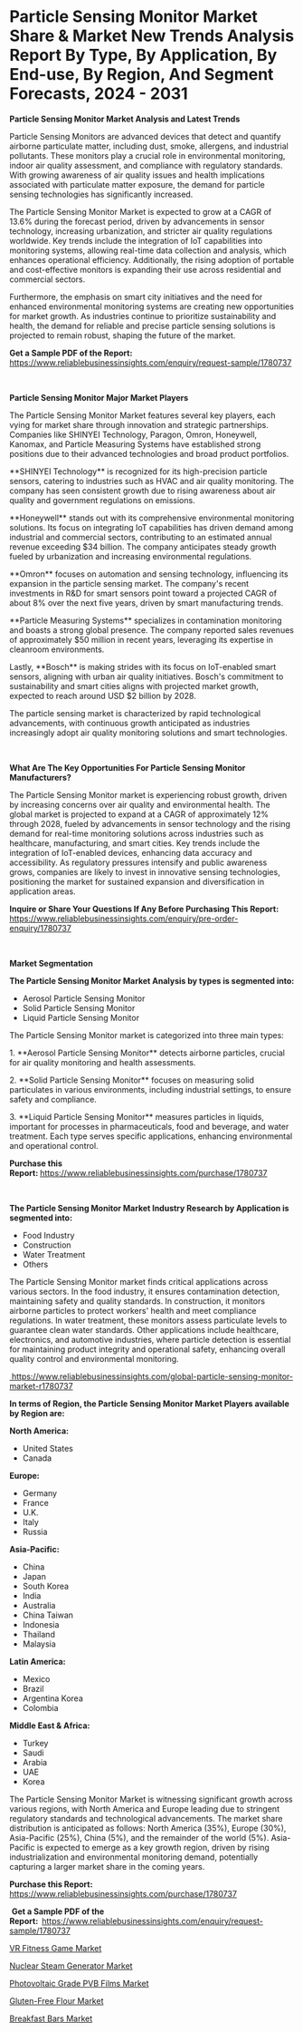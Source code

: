 <p><h1>Particle Sensing Monitor Market Share & Market New Trends Analysis Report By Type, By Application, By End-use, By Region, And Segment Forecasts, 2024 - 2031</h1></p><p><strong>Particle Sensing Monitor Market Analysis and Latest Trends</strong></p>
<p><p>Particle Sensing Monitors are advanced devices that detect and quantify airborne particulate matter, including dust, smoke, allergens, and industrial pollutants. These monitors play a crucial role in environmental monitoring, indoor air quality assessment, and compliance with regulatory standards. With growing awareness of air quality issues and health implications associated with particulate matter exposure, the demand for particle sensing technologies has significantly increased.</p><p>The Particle Sensing Monitor Market is expected to grow at a CAGR of 13.6% during the forecast period, driven by advancements in sensor technology, increasing urbanization, and stricter air quality regulations worldwide. Key trends include the integration of IoT capabilities into monitoring systems, allowing real-time data collection and analysis, which enhances operational efficiency. Additionally, the rising adoption of portable and cost-effective monitors is expanding their use across residential and commercial sectors.</p><p>Furthermore, the emphasis on smart city initiatives and the need for enhanced environmental monitoring systems are creating new opportunities for market growth. As industries continue to prioritize sustainability and health, the demand for reliable and precise particle sensing solutions is projected to remain robust, shaping the future of the market.</p></p>
<p><strong>Get a Sample PDF of the Report:&nbsp;</strong> <a href="https://www.reliablebusinessinsights.com/enquiry/request-sample/1780737?utm_campaign=63&utm_medium=2&utm_source=Github&utm_content=ia&utm_term=09102024&utm_id=particle-sensing-monitor">https://www.reliablebusinessinsights.com/enquiry/request-sample/1780737</a></p>
<p>&nbsp;</p>
<p><strong>Particle Sensing Monitor Major Market Players</strong></p>
<p><p>The Particle Sensing Monitor Market features several key players, each vying for market share through innovation and strategic partnerships. Companies like SHINYEI Technology, Paragon, Omron, Honeywell, Kanomax, and Particle Measuring Systems have established strong positions due to their advanced technologies and broad product portfolios.</p><p>**SHINYEI Technology** is recognized for its high-precision particle sensors, catering to industries such as HVAC and air quality monitoring. The company has seen consistent growth due to rising awareness about air quality and government regulations on emissions.</p><p>**Honeywell** stands out with its comprehensive environmental monitoring solutions. Its focus on integrating IoT capabilities has driven demand among industrial and commercial sectors, contributing to an estimated annual revenue exceeding $34 billion. The company anticipates steady growth fueled by urbanization and increasing environmental regulations.</p><p>**Omron** focuses on automation and sensing technology, influencing its expansion in the particle sensing market. The company's recent investments in R&D for smart sensors point toward a projected CAGR of about 8% over the next five years, driven by smart manufacturing trends.</p><p>**Particle Measuring Systems** specializes in contamination monitoring and boasts a strong global presence. The company reported sales revenues of approximately $50 million in recent years, leveraging its expertise in cleanroom environments.</p><p>Lastly, **Bosch** is making strides with its focus on IoT-enabled smart sensors, aligning with urban air quality initiatives. Bosch's commitment to sustainability and smart cities aligns with projected market growth, expected to reach around USD $2 billion by 2028.</p><p>The particle sensing market is characterized by rapid technological advancements, with continuous growth anticipated as industries increasingly adopt air quality monitoring solutions and smart technologies.</p></p>
<p>&nbsp;</p>
<p><strong>What Are The Key Opportunities For Particle Sensing Monitor Manufacturers?</strong></p>
<p><p>The Particle Sensing Monitor market is experiencing robust growth, driven by increasing concerns over air quality and environmental health. The global market is projected to expand at a CAGR of approximately 12% through 2028, fueled by advancements in sensor technology and the rising demand for real-time monitoring solutions across industries such as healthcare, manufacturing, and smart cities. Key trends include the integration of IoT-enabled devices, enhancing data accuracy and accessibility. As regulatory pressures intensify and public awareness grows, companies are likely to invest in innovative sensing technologies, positioning the market for sustained expansion and diversification in application areas.</p></p>
<p><strong>Inquire or Share Your Questions If Any Before Purchasing This Report:</strong> <a href="https://www.reliablebusinessinsights.com/enquiry/pre-order-enquiry/1780737?utm_campaign=63&utm_medium=2&utm_source=Github&utm_content=ia&utm_term=09102024&utm_id=particle-sensing-monitor">https://www.reliablebusinessinsights.com/enquiry/pre-order-enquiry/1780737</a></p>
<p>&nbsp;</p>
<p><strong>Market Segmentation</strong></p>
<p><strong>The Particle Sensing Monitor Market Analysis by types is segmented into:</strong></p>
<p><ul><li>Aerosol Particle Sensing Monitor</li><li>Solid Particle Sensing Monitor</li><li>Liquid Particle Sensing Monitor</li></ul></p>
<p><p>The Particle Sensing Monitor market is categorized into three main types: </p><p>1. **Aerosol Particle Sensing Monitor** detects airborne particles, crucial for air quality monitoring and health assessments. </p><p>2. **Solid Particle Sensing Monitor** focuses on measuring solid particulates in various environments, including industrial settings, to ensure safety and compliance. </p><p>3. **Liquid Particle Sensing Monitor** measures particles in liquids, important for processes in pharmaceuticals, food and beverage, and water treatment. Each type serves specific applications, enhancing environmental and operational control.</p></p>
<p><strong>Purchase this Report:&nbsp;</strong><a href="https://www.reliablebusinessinsights.com/purchase/1780737?utm_campaign=63&utm_medium=2&utm_source=Github&utm_content=ia&utm_term=09102024&utm_id=particle-sensing-monitor">https://www.reliablebusinessinsights.com/purchase/1780737</a></p>
<p>&nbsp;</p>
<p><strong>The Particle Sensing Monitor Market Industry Research by Application is segmented into:</strong></p>
<p><ul><li>Food Industry</li><li>Construction</li><li>Water Treatment</li><li>Others</li></ul></p>
<p><p>The Particle Sensing Monitor market finds critical applications across various sectors. In the food industry, it ensures contamination detection, maintaining safety and quality standards. In construction, it monitors airborne particles to protect workers' health and meet compliance regulations. In water treatment, these monitors assess particulate levels to guarantee clean water standards. Other applications include healthcare, electronics, and automotive industries, where particle detection is essential for maintaining product integrity and operational safety, enhancing overall quality control and environmental monitoring.</p></p>
<p><a href="https://www.reliablebusinessinsights.com/global-particle-sensing-monitor-market-r1780737?utm_campaign=63&utm_medium=2&utm_source=Github&utm_content=ia&utm_term=09102024&utm_id=particle-sensing-monitor">&nbsp;https://www.reliablebusinessinsights.com/global-particle-sensing-monitor-market-r1780737</a></p>
<p><strong>In terms of Region, the Particle Sensing Monitor Market Players available by Region are:</strong></p>
<p>
    <p> <strong> North America: </strong>
        <ul>
            <li>United States</li>
            <li>Canada</li>
        </ul>
        </p> 
    <p> <strong> Europe: </strong>
        <ul>
            <li>Germany</li>
            <li>France</li>
            <li>U.K.</li>
            <li>Italy</li>
            <li>Russia</li>
        </ul>
        </p> 
    <p> <strong> Asia-Pacific: </strong>
        <ul>
            <li>China</li>
            <li>Japan</li>
            <li>South Korea</li>
            <li>India</li>
            <li>Australia</li>
            <li>China Taiwan</li>
            <li>Indonesia</li>
            <li>Thailand</li>
            <li>Malaysia</li>
        </ul>
        </p> 
    <p> <strong> Latin America: </strong>
        <ul>
            <li>Mexico</li>
            <li>Brazil</li>
            <li>Argentina Korea</li>
            <li>Colombia</li>
        </ul>
        </p> 
    <p> <strong> Middle East & Africa: </strong>
        <ul>
            <li>Turkey</li>
            <li>Saudi</li>
            <li>Arabia</li>
            <li>UAE</li>
            <li>Korea</li>
        </ul>
    </p>
    </p>
<p><p>The Particle Sensing Monitor Market is witnessing significant growth across various regions, with North America and Europe leading due to stringent regulatory standards and technological advancements. The market share distribution is anticipated as follows: North America (35%), Europe (30%), Asia-Pacific (25%), China (5%), and the remainder of the world (5%). Asia-Pacific is expected to emerge as a key growth region, driven by rising industrialization and environmental monitoring demand, potentially capturing a larger market share in the coming years.</p></p>
<p><strong>Purchase this Report: </strong><a href="https://www.reliablebusinessinsights.com/purchase/1780737?utm_campaign=63&utm_medium=2&utm_source=Github&utm_content=ia&utm_term=09102024&utm_id=particle-sensing-monitor">https://www.reliablebusinessinsights.com/purchase/1780737</a></p>
<p>&nbsp;<strong>Get a Sample PDF of the Report:&nbsp;&nbsp;</strong><a href="https://www.reliablebusinessinsights.com/enquiry/request-sample/1780737?utm_campaign=63&utm_medium=2&utm_source=Github&utm_content=ia&utm_term=09102024&utm_id=particle-sensing-monitor">https://www.reliablebusinessinsights.com/enquiry/request-sample/1780737</a></p>
<p><strong></strong></p>
<p><p><a href="https://www.linkedin.com/pulse/consumer-behavior-shifts-vr-fitness-game-market-demand-analysis-sqzsf?utm_campaign=63&utm_medium=2&utm_source=Github&utm_content=ia&utm_term=09102024&utm_id=particle-sensing-monitor">VR Fitness Game Market</a></p><p><a href="https://www.linkedin.com/pulse/nuclear-steam-generator-market-evolution-key-trends-regional-gbrme?utm_campaign=63&utm_medium=2&utm_source=Github&utm_content=ia&utm_term=09102024&utm_id=particle-sensing-monitor">Nuclear Steam Generator Market</a></p><p><a href="https://github.com/kimhelmer83/Market-Research-Report-List-1/blob/main/photovoltaic-grade-pvb-films-market.md?utm_campaign=63&utm_medium=2&utm_source=Github&utm_content=ia&utm_term=09102024&utm_id=particle-sensing-monitor">Photovoltaic Grade PVB Films Market</a></p><p><a href="https://issuu.com/reportprime-2/docs/gluten-free-flour-market-size-2030._3d702c4798ccb9?utm_campaign=63&utm_medium=2&utm_source=Github&utm_content=ia&utm_term=09102024&utm_id=particle-sensing-monitor">Gluten-Free Flour Market</a></p><p><a href="https://issuu.com/reportprime-2/docs/breakfast-bars-market-size-2030.ppt_e69bd7ed6099f3?utm_campaign=63&utm_medium=2&utm_source=Github&utm_content=ia&utm_term=09102024&utm_id=particle-sensing-monitor">Breakfast Bars Market</a></p></p>